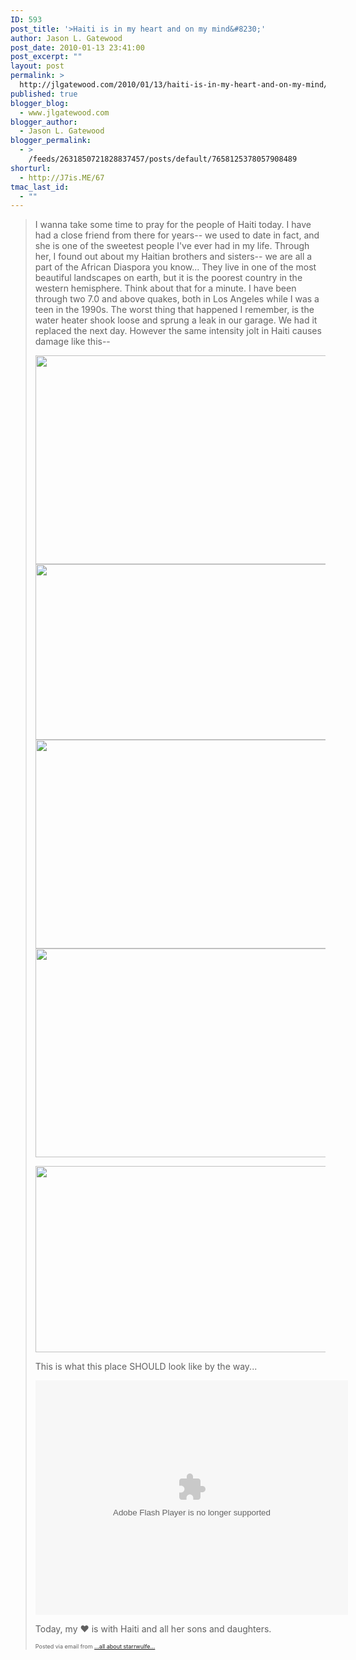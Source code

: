 ```yaml
---
ID: 593
post_title: '>Haiti is in my heart and on my mind&#8230;'
author: Jason L. Gatewood
post_date: 2010-01-13 23:41:00
post_excerpt: ""
layout: post
permalink: >
  http://jlgatewood.com/2010/01/13/haiti-is-in-my-heart-and-on-my-mind/
published: true
blogger_blog:
  - www.jlgatewood.com
blogger_author:
  - Jason L. Gatewood
blogger_permalink:
  - >
    /feeds/2631850721828837457/posts/default/7658125378057908489
shorturl:
  - http://J7is.ME/67
tmac_last_id:
  - ""
---
```

><div>I wanna take some time to pray for the people of Haiti today. I have had a close friend from there for years-- we used to date in fact, and she is one of the sweetest people I've ever had in my life. Through her, I found out about my Haitian brothers and sisters-- we are all a part of the African Diaspora you know... They live in one of the most beautiful landscapes on earth, but it is the poorest country in the western hemisphere. Think about that for a minute. I have been through two 7.0 and above quakes, both in Los Angeles while I was a teen in the 1990s. The worst thing that happened I remember, is the water heater shook loose and sprung a leak in our garage. We had it replaced the next day. However the same intensity jolt in Haiti causes damage like this-- <p /> <a href="http://www.flickr.com/photos/53911892@N00/4269955175/"><img class="posterous_download_image" src="http://www.jlgatewood.com/wp-content/uploads/2010/10/4269955175_a32bde98b8.jpg" border="0" height="334" width="500" /></a><br /><a href="http://www.flickr.com/photos/53911892@N00/4269955169"><img class="posterous_download_image" src="http://www.jlgatewood.com/wp-content/uploads/2012/01/4269955169_88cdbdacb0.jpg" border="0" height="281" width="500" /></a><br /><a href="http://posterous.com/getfile/files.posterous.com/starrwulfe/saiajAgplADGqlBJoggBuqFecpvqlykkiBmxCzJrFonFqDDwAfgHozByppvI/media_httpswsjnetpubl_Ifbyq.jpg.scaled1000.jpg"><img src="http://posterous.com/getfile/files.posterous.com/starrwulfe/saiajAgplADGqlBJoggBuqFecpvqlykkiBmxCzJrFonFqDDwAfgHozByppvI/media_httpswsjnetpubl_Ifbyq.jpg.scaled500.jpg" width="500" height="334" /></a> <br /><a href="http://posterous.com/getfile/files.posterous.com/starrwulfe/BkqnoufxyjeHjwFvDwullpByDJsynbIcGqIjDGyHrkylFGpdIbvrfBcgBhma/media_httpswsjnetpubl_rbBsH.jpg.scaled1000.jpg"><img src="http://posterous.com/getfile/files.posterous.com/starrwulfe/BkqnoufxyjeHjwFvDwullpByDJsynbIcGqIjDGyHrkylFGpdIbvrfBcgBhma/media_httpswsjnetpubl_rbBsH.jpg.scaled500.jpg" width="500" height="334" /></a> <p /> <a href="http://posterous.com/getfile/files.posterous.com/starrwulfe/HEtEwGftqrCEnCiwyeJEEbwGxltyIqgprljrvoHBktByByaHjilnFhigaBFl/media_httpswsjnetpubl_aFjIa.gif.scaled1000.gif"><img src="http://posterous.com/getfile/files.posterous.com/starrwulfe/HEtEwGftqrCEnCiwyeJEEbwGxltyIqgprljrvoHBktByByaHjilnFhigaBFl/media_httpswsjnetpubl_aFjIa.gif.scaled500.gif" width="500" height="298" /></a> <p /> This is what this place SHOULD look like by the way... <p /> <object height="375" width="500"> <param name="flashvars" value="offsite=true&lang=en-us&page_show_url=%2Fphotos%2Fajax8055%2Fsets%2F72157622954316475%2F%2Fshow%2F&page_show_back_url=%2Fphotos%2Fajax8055%2Fsets%2F72157622954316475%2F&set_id=72157622954316475&jump_to=" /> <param name="movie" value="http://www.flickr.com/apps/slideshow/show.swf?v=71649" /> <param name="allowFullScreen" value="true" /><embed type="application/x-shockwave-flash" src="http://www.flickr.com/apps/slideshow/show.swf?v=71649" allowFullScreen="true" flashvars="offsite=true&lang=en-us&page_show_url=%2Fphotos%2Fajax8055%2Fsets%2F72157622954316475%2F%2Fshow%2F&page_show_back_url=%2Fphotos%2Fajax8055%2Fsets%2F72157622954316475%2F&set_id=72157622954316475&jump_to=" height="375" width="500"></embed></object><p /> Today, my ♥ is with Haiti and all her sons and daughters.<p style="font-size: 9px;">  Posted via email from <a href="http://starrwulfe.info/haiti-is-in-my-heart-and-on-my-mind">...all about starrwulfe...</a>  </p></div>